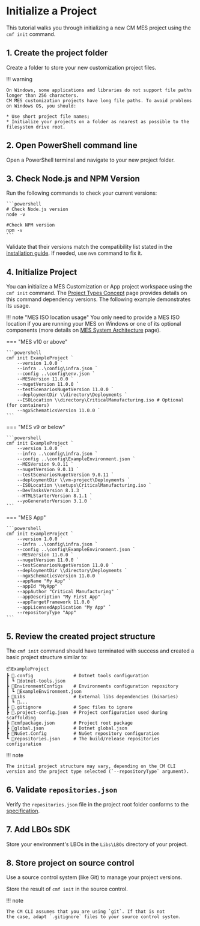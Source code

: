# Initialize a Project

This tutorial walks you through initializing a new CM MES project using the `cmf init` command.

## 1. Create the project folder

Create a folder to store your new customization project files.

!!! warning

    On Windows, some applications and libraries do not support file paths longer than 256 characters. 
    CM MES customization projects have long file paths. To avoid problems on Windows OS, you should:

    * Use short project file names;
    * Initialize your projects on a folder as nearest as possible to the filesystem drive root.

## 2. Open PowerShell command line

Open a PowerShell terminal and navigate to your new project folder.

## 3. Check Node.js and NPM Version

Run the following commands to check your current versions:

    ```powershell
    # Check Node.js version
    node -v

    #Check NPM version
    npm -v
    ```

Validate that their versions match the compatibility list stated in the [installation guide](../../../../01-install/index.md).
If needed, use `nvm` command to fix it.

## 4. Initialize Project

You can initialize a MES Customization or App project workspace using the `cmf init` command.  The [Project Types Concept](../../../concepts/project-types/index.md) page provides details on this command dependency versions. The following example demonstrates its usage.

!!! note "MES ISO location usage"
    You only need to provide a MES ISO location if you are running your MES on Windows or one of its optional components (more details on [MES System Architecture][help-MES-architecture] page).

=== "MES v10 or above"

    ```powershell
    cmf init ExampleProject `
        --version 1.0.0 `
        --infra ..\config\infra.json `
        --config ..\config\env.json `
        --MESVersion 11.0.0 `
        --nugetVersion 11.0.0 `
        --testScenariosNugetVersion 11.0.0 `
        --deploymentDir \\directory\Deployments `
        --ISOLocation \\directory\CriticalManufacturing.iso # Optional (for containers)
        --ngxSchematicsVersion 11.0.0 `
    ```

=== "MES v9 or below"

    ```powershell
    cmf init ExampleProject `
        --version 1.0.0 `
        --infra ..\config\infra.json `
        --config ..\config\ExampleEnvironment.json `
        --MESVersion 9.0.11 `
        --nugetVersion 9.0.11 `
        --testScenariosNugetVersion 9.0.11 `
        --deploymentDir \\vm-project\Deployments `
        --ISOLocation \\setups\CriticalManufacturing.iso `
        --DevTasksVersion 8.1.3 `
        --HTMLStarterVersion 8.1.1 `
        --yoGeneratorVersion 3.1.0 `
    ```

=== "MES App"

    ```powershell
    cmf init ExampleProject `
        --version 1.0.0 `
        --infra ..\config\infra.json `
        --config ..\config\ExampleEnvironment.json `
        --MESVersion 11.0.0 `
        --nugetVersion 11.0.0 `
        --testScenariosNugetVersion 11.0.0 `
        --deploymentDir \\directory\Deployments `
        --ngxSchematicsVersion 11.0.0 `
        --appName "My App" `
        --appId "MyApp" `
        --appAuthor "Critical Manufacturing" `
        --appDescription "My First App" `
        --appTargetFramework 11.0.0 `
        --appLicensedApplication "My App" `
        --repositoryType "App"
    ```

## 5. Review the created project structure

The `cmf init` command should have terminated with success and created a basic project structure similar to:

``` log
📦ExampleProject
┣ 📂.config               # Dotnet tools configuration
┃ ┗ 📜dotnet-tools.json
┣ 📂EnvironmentConfigs    # Environments configuration repository
┃ ┗ 📜ExampleEnvironment.json
┣ 📂Libs                  # External libs dependencies (binaries)
┃ ┗ 📂...
┣ 📜.gitignore            # Spec files to ignore
┣ 📜.project-config.json  # Project configuration used during scaffolding
┣ 📜cmfpackage.json       # Project root package
┣ 📜global.json           # Dotnet global.json
┣ 📜NuGet.Config          # NuGet repository configuration
┗ 📜repositories.json     # The build/release repositories configuration
```

!!! note

    The initial project structure may vary, depending on the CM CLI
    version and the project type selected (`--repositoryType` argument).

## 6. Validate `repositories.json`

Verify the `repositories.json` file in the project root folder conforms to the [specification](../../../../03-explore/config-files/repositories.json/index.md).

## 7. Add LBOs SDK

Store your environment's LBOs in the `Libs\LBOs` directory of your project.

## 8. Store project on source control

Use a source control system (like Git) to manage your project versions.

Store the result of `cmf init` in the source control.

!!! note

    The CM CLI assumes that you are using `git`. If that is not
    the case, adapt `.gitignore` files to your source control system.

[help-MES-architecture]: https://help.criticalmanufacturing.com/installationguide/systemarchitecture/
